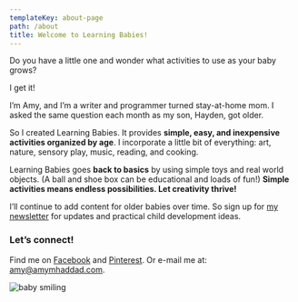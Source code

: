 ```yaml
---
templateKey: about-page
path: /about
title: Welcome to Learning Babies!
---
```

Do you have a little one and wonder what activities to use as your baby grows?

I get it!

I’m Amy, and I’m a writer and programmer turned stay-at-home mom. I asked the same question each month as my son, Hayden, got older. 

So I created Learning Babies. It provides **simple, easy, and inexpensive activities organized by age**. I incorporate a little bit of everything: art, nature, sensory play, music, reading, and cooking. 

Learning Babies goes **back to basics** by using simple toys and real world objects. (A ball and shoe box can be educational and loads of fun!) **Simple activities means endless possibilities. Let creativity thrive!**

I’ll continue to add content for older babies over time. So sign up for [my newsletter](https://entrepreneurialmom.substack.com/) for updates and practical child development ideas. ﻿

### **Let’s connect!**

Find me on [Facebook](https://www.facebook.com/amy.LearningBabies/) and [Pinterest](https://www.pinterest.com/amymhaddad/). Or e-mail me at: amy@amymhaddad.com.

![baby smiling](/img/02704a92-c1b3-49b9-878e-fd605b9354ef-1-.jpeg "baby smiling")